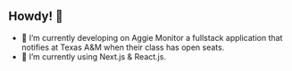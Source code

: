 ## Howdy! 👋

<!--
**ArmaanMediratta/ArmaanMediratta** is a ✨ _special_ ✨ repository because its `README.md` (this file) appears on your GitHub profile.

Here are some ideas to get you started:

- 🔭 I’m currently working on ...
- 🌱 I’m currently learning ...
- 👯 I’m looking to collaborate on ...
- 🤔 I’m looking for help with ...
- 💬 Ask me about ...
- 📫 How to reach me: ...
- 😄 Pronouns: ...
- ⚡ Fun fact: ...
-->

- 🔭 I’m currently developing on Aggie Monitor a fullstack application that notifies at Texas A&M when their class has open seats.
- 🌱 I’m currently using Next.js & React.js.


